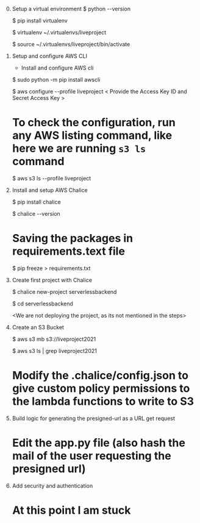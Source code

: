 0. Setup a virtual environment 
    $ python --version

    $ pip install virtualenv

    $ virtualenv ~/.virtualenvs/liveproject

    $ source ~/.virtualenvs/liveproject/bin/activate

1. Setup and configure AWS CLI

    - Install and configure AWS cli 
    
    $ sudo python -m pip install awscli

    $ aws configure --profile liveproject 
    < Provide the Access Key ID and Secret Access Key >

    # To check the configuration, run any AWS listing command, like here we are running `s3 ls` command
    $ aws s3 ls --profile liveproject

2. Install and setup AWS Chalice

    $ pip install chalice

    $ chalice --version 

    # Saving the packages in requirements.text file 
    $ pip freeze > requirements.txt 

3. Create first project with Chalice

    $ chalice new-project serverlessbackend
    
    $ cd serverlessbackend

    <We are not deploying the project, as its not mentioned in the steps>

4. Create an S3 Bucket

    $ aws s3 mb s3://liveproject2021

    $ aws s3 ls | grep liveproject2021

    # Modify the .chalice/config.json to give custom policy permissions to the lambda functions to write to S3

5. Build logic for generating the presigned-url as a URL get request

    # Edit the app.py file (also hash the mail of the user requesting the presigned url)

6. Add security and authentication

    # At this point I am stuck 



    


